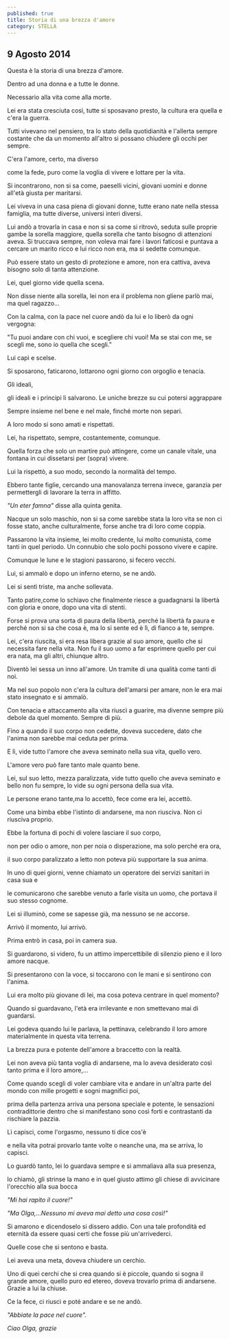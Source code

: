 ```yaml
---
published: true
title: Storia di una brezza d'amore
category: STELLA
---
```

## 9 Agosto 2014

Questa è la storia di una brezza d'amore.

Dentro ad una donna e a tutte le donne.

Necessario alla vita come alla morte.


Lei era stata cresciuta così, tutte si sposavano presto, la cultura era quella e c'era la guerra.

Tutti vivevano nel pensiero, tra lo stato della quotidianità e l'allerta sempre costante che da un momento all'altro si possano chiudere gli occhi per sempre.

C'era l'amore, certo, ma diverso

come la fede, puro come la voglia di vivere e lottare per la vita.

Si incontrarono, non si sa come, paeselli vicini, giovani uomini e donne all'età giusta per maritarsi. 

Lei viveva in una casa piena di giovani donne, tutte erano nate nella stessa famiglia, ma tutte diverse, universi interi diversi.

Lui andò a trovarla in casa e non si sa come si ritrovò, seduta sulle proprie gambe la sorella maggiore, quella sorella che tanto bisogno di attenzioni aveva. Si truccava sempre, non voleva mai fare i lavori faticosi e puntava a cercare un marito ricco e lui ricco non era, ma si sedette comunque.

Può essere stato un gesto di protezione e amore, non era cattiva, aveva bisogno solo di tanta attenzione.

Lei, quel giorno vide quella scena.

Non disse niente alla sorella, lei non era il problema non gliene parlò mai, ma quel ragazzo...

Con la calma, con la pace nel cuore andò da lui e lo liberò da ogni vergogna:

"Tu puoi andare con chi vuoi, e scegliere chi vuoi! Ma se stai con me, se scegli me, sono io quella che scegli."

Lui capì e scelse. 

Si sposarono, faticarono, lottarono ogni giorno con orgoglio e tenacia. 

Gli ideali,

gli ideali e i principi li salvarono. Le uniche brezze su cui potersi aggrappare

Sempre insieme nel bene e nel male, finché morte non separi.

A loro modo si sono amati e rispettati.

Lei, ha rispettato, sempre, costantemente, comunque. 

Quella forza che solo un martire può attingere, come un canale vitale, una fontana in cui dissetarsi per (sopra) vivere. 

Lui la rispettò, a suo modo, secondo la normalità del tempo.

Ebbero tante figlie, cercando una manovalanza terrena invece, garanzia per permettergli di lavorare la terra in affitto.

_"Un eter famna"_  disse alla quinta genita.

Nacque un solo maschio, non si sa come sarebbe stata la loro vita se non ci fosse stato, anche culturalmente, forse anche tra di loro come coppia.

Passarono la vita insieme, lei molto credente, lui molto comunista, come tanti in quel periodo. Un connubio che solo pochi possono vivere e capire.

Comunque le lune e le stagioni passarono, si fecero vecchi.

Lui, si ammalò e dopo un inferno eterno,
se ne andò.

Lei si sentì triste, ma anche sollevata.

Tanto patire,come lo schiavo che finalmente riesce a guadagnarsi la libertà con gloria e onore, dopo una vita di stenti. 

Forse si prova una sorta di paura della libertà, perché la libertà fa paura e perché non si sa che cosa è, ma lo si sente ed è lì, di fianco a te, sempre.

Lei, c'era riuscita, si era resa libera grazie al suo amore, quello che si necessita fare nella vita. Non fu il suo uomo a far esprimere quello per cui era nata, ma gli altri, chiunque altro. 

Diventò lei sessa un inno all'amore. Un tramite di una qualità come tanti di noi.

Ma nel suo popolo non c'era la cultura dell'amarsi per amare, non le era mai stato insegnato e si ammalò.

Con tenacia e attaccamento alla vita riuscì a guarire, ma divenne sempre più debole da quel momento. Sempre di più.

Fino a quando il suo corpo non cedette, doveva succedere, dato che l'anima non sarebbe mai ceduta per prima. 

E lì, vide tutto l'amore che aveva seminato nella sua vita, quello vero.

L'amore vero può fare tanto male quanto bene.

Lei, sul suo letto, mezza paralizzata, vide tutto quello che aveva seminato e bello non fu sempre,
lo vide su ogni persona della sua vita.

Le persone erano tante,ma lo accettò, fece come era lei, accettò. 

Come una bimba ebbe l'istinto di andarsene, ma non riusciva. Non ci riusciva proprio. 

Ebbe la fortuna di pochi di volere lasciare il suo corpo,

non per odio o amore, non per noia o disperazione, ma solo perché era ora,

il suo corpo paralizzato a letto non poteva più supportare la sua anima.

In uno di quei giorni, venne chiamato un operatore dei servizi sanitari in casa sua e

le comunicarono che sarebbe venuto a farle visita un uomo, che portava il suo stesso cognome.

Lei si illuminò, come se sapesse già, ma nessuno se ne accorse.

Arrivò il momento, lui arrivò. 

Prima entrò in casa, poi in camera sua.

Si guardarono, si videro, fu un attimo impercettibile di silenzio pieno 
e il loro amore nacque. 

Si presentarono con la voce, si toccarono con le mani e si sentirono con l'anima.

Lui era molto più giovane di lei, ma cosa poteva centrare in quel momento? 

Quando si guardavano, l'età era irrilevante e non smettevano mai di guardarsi.

Lei godeva quando lui le parlava, la pettinava, celebrando il loro amore materialmente in questa vita terrena. 

La brezza pura e potente dell'amore a braccetto con la realtà.

Lei non aveva più tanta voglia di andarsene, ma lo aveva desiderato così tanto prima e il loro amore,...

Come quando scegli di voler cambiare vita e andare in un'altra parte del mondo con mille progetti e sogni magnifici poi, 

prima della partenza arriva una persona speciale e potente, le sensazioni contradittorie dentro che si manifestano sono così forti e contrastanti da rischiare la pazzia.

Lì capisci, come l'orgasmo, nessuno ti dice cos'è 

e nella vita potrai provarlo tante volte o neanche una, ma se arriva, lo capisci.

Lo guardò tanto, lei lo guardava sempre e si ammaliava alla sua presenza,

lo chiamò, gli strinse la mano e in quel giusto attimo gli chiese di avvicinare l'orecchio alla sua bocca 

_"Mi hai rapito il cuore!"_

_"Ma Olga,...Nessuno mi aveva mai detto una cosa così!"_

Si amarono e dicendoselo si dissero addio.
Con una tale profondità ed eternità da essere quasi certi che fosse più un'arrivederci.

Quelle cose che si sentono e basta.

Lei aveva una meta, doveva chiudere un cerchio.

Uno di quei cerchi che si crea quando si è piccole, quando si sogna il grande amore, quello puro ed etereo, doveva trovarlo prima di andarsene.
Grazie a lui la chiuse.

Ce la fece, ci riuscì e poté andare e se ne andò.

_"Abbiate la pace nel cuore"._

_Ciao Olga, grazie_
